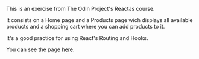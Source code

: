 This is an exercise from The Odin Project's ReactJs course.

It consists on a Home page and a Products page wich displays all available products and a shopping cart where you can add products to it.

It's a good practice for using React's Routing and Hooks.

You can see the page [here](https://agile-hollows-26886.herokuapp.com/de_be_beer).
